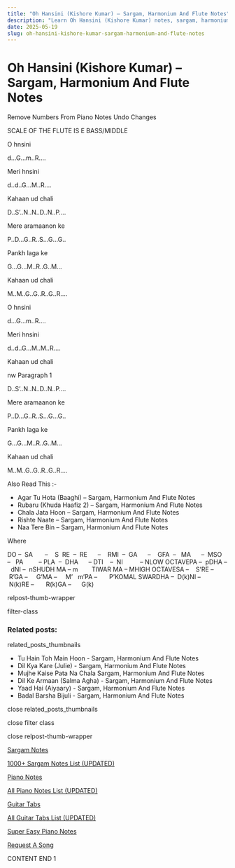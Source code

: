```yaml
---
title: "Oh Hansini (Kishore Kumar) – Sargam, Harmonium And Flute Notes"
description: "Learn Oh Hansini (Kishore Kumar) notes, sargam, harmonium notations and flute notes. Easy step-by-step tutorial for beginners."
date: 2025-05-19
slug: oh-hansini-kishore-kumar-sargam-harmonium-and-flute-notes
---
```


# Oh Hansini (Kishore Kumar) – Sargam, Harmonium And Flute Notes

Remove Numbers From Piano Notes
Undo Changes

SCALE OF THE FLUTE IS E BASS/MIDDLE

O hnsini

d…G…m..R….

Meri hnsini

d..d..G…M..R….

Kahaan ud chali

D..S’..N..N..D..N..P….

Mere aramaanon ke

P..D…G..R..S…G…G..

Pankh laga ke

G…G…M..R..G..M…

Kahaan ud chali

M..M..G..G..R..G..R….

O hnsini

d…G…m..R….

Meri hnsini

d..d..G…M..M..R….

Kahaan ud chali

nw Paragraph 1

D..S’..N..N..D..N..P….

Mere aramaanon ke

P..D…G..R..S…G…G..

Pankh laga ke

G…G…M..R..G..M…

Kahaan ud chali

M..M..G..G..R..G..R….

Also Read This :-

* Agar Tu Hota (Baaghi) – Sargam, Harmonium And Flute Notes
* Rubaru (Khuda Haafiz 2) – Sargam, Harmonium And Flute Notes
* Chala Jata Hoon – Sargam, Harmonium And Flute Notes
* Rishte Naate – Sargam, Harmonium And Flute Notes
* Naa Tere Bin – Sargam, Harmonium And Flute Notes

Where

DO –  SA       –    S  RE  –  RE      –    RMI  –  GA      –    GFA  –   MA      –  MSO  –   PA         – PLA  –  DHA      – DTI    –  NI          – NLOW OCTAVEPA –  pDHA –  dNI –  nSHUDH MA – m        TIWAR MA – MHIGH OCTAVESA –    S’RE –     R’GA –     G’MA –     M’   m’PA –       P’KOMAL SWARDHA –  D(k)NI –       N(k)RE –       R(k)GA –      G(k)

relpost-thumb-wrapper

filter-class

### Related posts:

related_posts_thumbnails

* Tu Hain Toh Main Hoon - Sargam, Harmonium And Flute Notes
* Dil Kya Kare (Julie) - Sargam, Harmonium And Flute Notes
* Mujhe Kaise Pata Na Chala Sargam, Harmonium And Flute Notes
* Dil Ke Armaan (Salma Agha) - Sargam, Harmonium And Flute Notes
* Yaad Hai (Aiyaary) - Sargam, Harmonium And Flute Notes
* Badal Barsha Bijuli - Sargam, Harmonium And Flute Notes

close related_posts_thumbnails

close filter class

close relpost-thumb-wrapper

[Sargam Notes](/sargam-notes.html)

[1000+ Sargam Notes List (UPDATED)](/all-songs-list-sargam-notes.html)

[Piano Notes](/piano-notes.html)

[All Piano Notes List (UPDATED)](/all-songs-list-piano-notes.html)

[Guitar Tabs](/guitar-tabs.html)

[All Guitar Tabs List (UPDATED)](/all-songs-list-guitar-tabs.html)

[Super Easy Piano Notes](https://studywall.in/)

[Request A Song](/request-a-song.html)

CONTENT END 1

